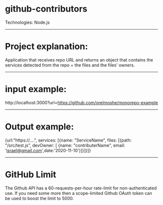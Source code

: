 # github-contributors

Technologies: Node.js

---

# Project explanation:

Application that receives repo URL and returns an object that contains the services detected from the repo + the files and the files' owners.

---
# input example:

http://localhost:3000?url=https://github.com/orelmoshe/monorepo-example

---

# Output example:

{url:"https://....", services: [{name: "ServiceName", files: [{path: "/src/test.js", devOwner: [ {name: "contributerName", email: 'israel@gmail.com',date:'2020-11-10'}]}]}]}

---

# GitHub Limit

The Github API has a 60-requests-per-hour rate-limit for non-authenticated use. If you need some more then a scope-limited Github OAuth token can be used to boost the limit to 5000.
